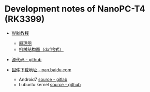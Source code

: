 # Development notes of NanoPC-T4 (RK3399)

<!-- markdownlint-disable MD004 MD007 MD012 -->

- [Wiki教程](http://wiki.friendlyarm.com/wiki/index.php/NanoPC-T4/zh)
    - [原理图](http://wiki.friendlyarm.com/wiki/images/f/f4/NanoPC-T4-1802-Schematic.pdf)
    - [机械结构图（dxf格式）](http://wiki.friendlyarm.com/wiki/images/b/bc/NanoPC-T4_1802_Drawing%28dxf%29.zip)
  
- [源代码 - github](https://github.com/friendlyarm)
  
- [固件下载地址 - pan.baidu.com](https://pan.baidu.com/s/1rZmMQEQL1tu15R6IeYrksw#list/path)
    - Android7 [source - gitlab](https://gitlab.com/friendlyelec/rk3399-nougat.git)
    - Lubuntu kernel [source - github](https://github.com/friendlyarm/kernel-rockchip)